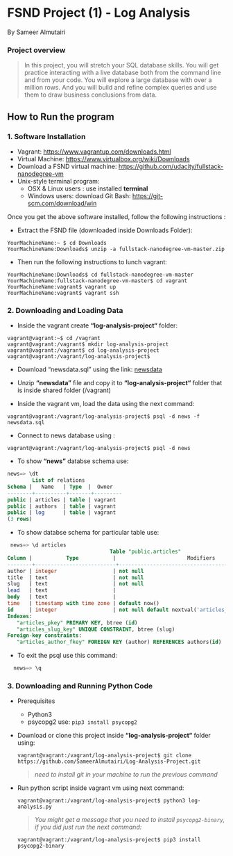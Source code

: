 # FSND Project (1) - Log Analysis

By Sameer Almutairi

### Project overview
> In this project, you will stretch your SQL database skills. You will get practice interacting with a live database both from the command line and from your code. You will explore a large database with over a million rows. And you will build and refine complex queries and use them to draw business conclusions from data. 

## How to Run the program
### 1. Software Installation
* Vagrant: https://www.vagrantup.com/downloads.html
* Virtual Machine: https://www.virtualbox.org/wiki/Downloads
* Download a FSND virtual machine: https://github.com/udacity/fullstack-nanodegree-vm 
* Unix-style terminal program:
  * OSX & Linux users : use installed <b>terminal</b>
  * Windows users: download Git Bash: https://git-scm.com/download/win

Once you get the above software installed, follow the following instructions :

* Extract the FSND file (downloaded inside Downloads Folder):
```console
YourMachineName:~ $ cd Downloads
YourMachineName:Downloads$ unzip -a fullstack-nanodegree-vm-master.zip
```
* Then run the following instructions to lunch vagrant:
```console
YourMachineName:Downloads$ cd fullstack-nanodegree-vm-master
YourMachineName:fullstack-nanodegree-vm-master$ cd vagrant
YourMachineName:vagrant$ vagrant up
YourMachineName:vagrant$ vagrant ssh
```
### 2. Downloading and Loading Data
  * Inside the vagrant create <b>“log-analysis-project“</b> folder:
  ```console
  vagrant@vagrant:~$ cd /vagrant
  vagrant@vagrant:/vagrant$ mkdir log-analysis-project
  vagrant@vagrant:/vagrant$ cd log-analysis-project
  vagrant@vagrant:/vagrant/log-analysis-project$ 
  ```
  * Download “newsdata.sql” using the link: [newsdata](https://d17h27t6h515a5.cloudfront.net/topher/2016/August/57b5f748_newsdata/newsdata.zip) 
  
  * Unzip <b>“newsdata”</b> file and copy it to <b>“log-analysis-project“</b> folder that is inside shared folder (/vagrant)
  * Inside the vagrant vm, load the data using the next command:
  ```console
  vagrant@vagrant:/vagrant/log-analysis-project$ psql -d news -f newsdata.sql
  ```
  * Connect to news database using :
  ```console
  vagrant@vagrant:/vagrant/log-analysis-project$ psql -d news
  ```
  * To show <b>“news”</b> databse schema use:
  ```sql
  news=> \dt
          List of relations
 Schema |   Name   | Type  |  Owner  
--------+----------+-------+---------
 public | articles | table | vagrant
 public | authors  | table | vagrant
 public | log      | table | vagrant
(3 rows)
```
 * To show databse schema for particular table use:
 ```sql
  news=> \d articles
                                  Table "public.articles"
 Column |           Type           |                       Modifiers                       
--------+--------------------------+-------------------------------------------------------
 author | integer                  | not null
 title  | text                     | not null
 slug   | text                     | not null
 lead   | text                     | 
 body   | text                     | 
 time   | timestamp with time zone | default now()
 id     | integer                  | not null default nextval('articles_id_seq'::regclass)
Indexes:
    "articles_pkey" PRIMARY KEY, btree (id)
    "articles_slug_key" UNIQUE CONSTRAINT, btree (slug)
Foreign-key constraints:
    "articles_author_fkey" FOREIGN KEY (author) REFERENCES authors(id)
```
* To exit the psql use this command:
```sql
  news=> \q
```
### 3. Downloading and Running Python Code

  * Prerequisites
    - Python3
    - psycopg2 use:
      `pip3 install psycopg2`
  * Download or clone this project inside <b>“log-analysis-project“</b> folder using:
    ```console
    vagrant@vagrant:/vagrant/log-analysis-project$ git clone https://github.com/SameerAlmutairi/Log-Analysis-Project.git
    ```
     > _need to install git in your machine to run the previous command_
    
  * Run python script inside vagrant vm using next command:
    ```console
    vagrant@vagrant:/vagrant/log-analysis-project$ python3 log-analysis.py
    ```
     > _You might get a message that you need to install `psycopg2-binary`, if you did just run the next command:_
    ```console
    vagrant@vagrant:/vagrant/log-analysis-project$ pip3 install psycopg2-binary
    ```